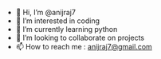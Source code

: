 - 👋 Hi, I’m @anijraj7
- 👀 I’m interested in coding
- 🌱 I’m currently learning python
- 💞️ I’m looking to collaborate on projects 
- 📫 How to reach me : anijraj7@gmail.com

<!---
anijraj7/anijraj7 is a ✨ special ✨ repository because its `README.md` (this file) appears on your GitHub profile.
You can click the Preview link to take a look at your changes.
--->

